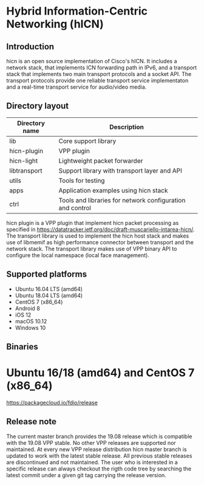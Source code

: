 Hybrid Information-Centric Networking (hICN)
========================

## Introduction
hicn is an open source implementation of Cisco's hICN. It includes a network stack, that implements
ICN forwarding path in IPv6, and a transport stack that implements two main transport protocols and
a socket API. The transport protocols provide one reliable transport service implementaton and a
real-time transport service for audio/video media.

## Directory layout

| Directory name | Description                                               |
| -------------- | --------------------------------------------------------- |
| lib            | Core support library                                      |
| hicn-plugin    | VPP plugin                                                |
| hicn-light     | Lightweight packet forwarder                              |
| libtransport   | Support library with transport layer and API              |
| utils          | Tools for testing                                         |
| apps           | Application examples using hicn stack                     |
| ctrl           | Tools and libraries for network configuration and control |

hicn plugin is a VPP plugin that implement hicn packet processing as specified in
https://datatracker.ietf.org/doc/draft-muscariello-intarea-hicn/. The transport library is used to
implement the hicn host stack and makes use of libmemif as high performance connector between
transport and the network stack. The transport library makes use of VPP binary API to configure the
local namespace (local face management).

## Supported platforms

- Ubuntu 16.04 LTS (amd64)
- Ubuntu 18.04 LTS (amd64)
- CentOS 7 (x86_64)
- Android 8
- iOS 12
- macOS 10.12
- Windows 10

## Binaries
# Ubuntu 16/18 (amd64) and CentOS 7 (x86_64)
https://packagecloud.io/fdio/release

## Release note
The current master branch provides the 19.08 release which is compatible with the 19.08 VPP stable.
No other VPP releases are supported nor maintained. At every new VPP release distribution hicn
master branch is updated to work with the latest stable release. All previous stable releases
are discontinued and not maintained. The user who is interested in a specific release can always
checkout the rigth code tree by searching the latest commit under a given git tag carrying the
release version.
